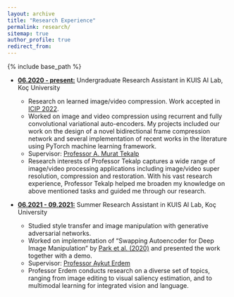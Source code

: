```yaml
---
layout: archive
title: "Research Experience"
permalink: research/
sitemap: true
author_profile: true
redirect_from:
---
```


{% include base_path %}

* <b><ins>06.2020 - present:</ins></b> Undergraduate Research Assistant in KUIS AI Lab, Koç University
  * Research on learned image/video compression. Work accepted in [ICIP 2022](https://2022.ieeeicip.org/).
  * Worked on image and video compression using recurrent and fully convolutional variational auto-encoders. My projects included our work on the design of a novel bidirectional frame compression network and several implementation of recent works in the literature using PyTorch machine learning framework.
  * Supervisor: [Professor A. Murat Tekalp](http://home.ku.edu.tr/~mtekalp/)
  * Research interests of Professor Tekalp captures a wide range of image/video processing 
  applications including image/video super resolution, compression and restoration. With 
  his vast research experience, Professor Tekalp helped me broaden my knowledge on above 
  mentioned tasks and guided me through our research.

* <b><ins>06.2021 - 09.2021:</ins></b> Summer Research Assistant in KUIS AI Lab, Koç University
  * Studied style transfer and image manipulation with generative adversarial networks.
  * Worked on implementation of “Swapping Autoencoder for Deep Image Manipulation” by [Park et al. (2020)](https://arxiv.org/abs/2007.00653) and presented the work together with a demo.
  * Supervisor: [Professor Aykut Erdem](https://aykuterdem.github.io/)
  * Professor Erdem conducts research on a diverse set of topics, ranging from image editing 
  to visual saliency estimation, and to multimodal learning for integrated vision and language.